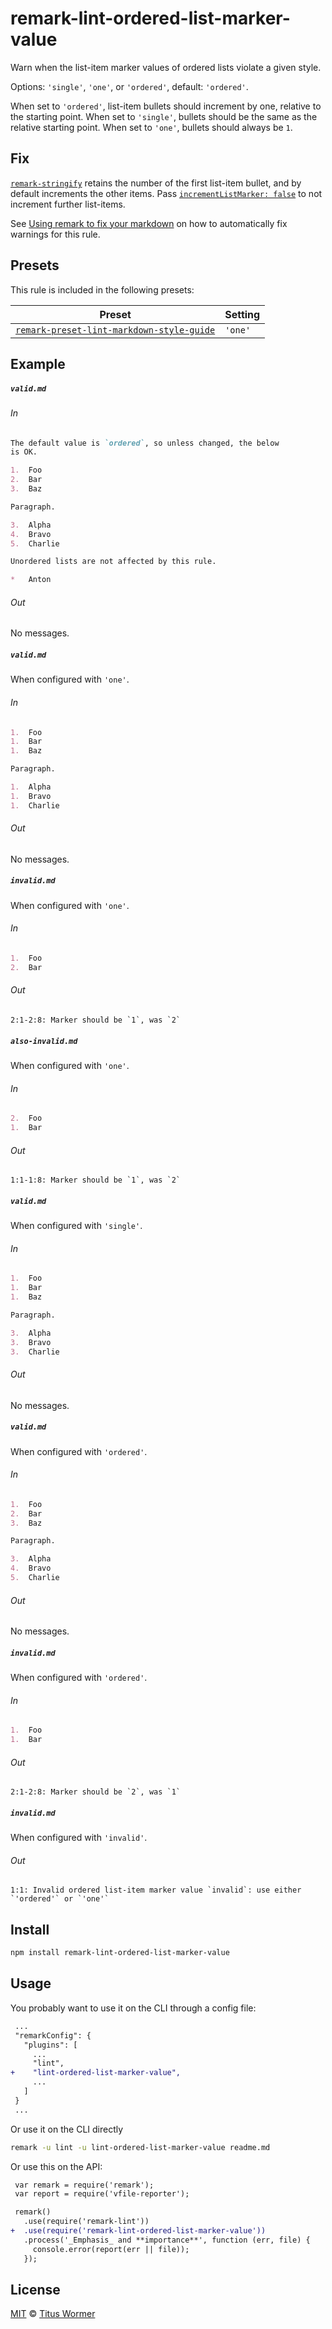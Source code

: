 <!--This file is generated-->

# remark-lint-ordered-list-marker-value

Warn when the list-item marker values of ordered lists violate a
given style.

Options: `'single'`, `'one'`, or `'ordered'`, default: `'ordered'`.

When set to `'ordered'`, list-item bullets should increment by one,
relative to the starting point.  When set to `'single'`, bullets should
be the same as the relative starting point.  When set to `'one'`, bullets
should always be `1`.

## Fix

[`remark-stringify`](https://github.com/remarkjs/remark/tree/master/packages/remark-stringify)
retains the number of the first list-item bullet, and by default
increments the other items. Pass
[`incrementListMarker: false`](https://github.com/remarkjs/remark/tree/master/packages/remark-stringify#optionsincrementlistmarker)
to not increment further list-items.

See [Using remark to fix your markdown](https://github.com/remarkjs/remark-lint#using-remark-to-fix-your-markdown)
on how to automatically fix warnings for this rule.

## Presets

This rule is included in the following presets:

| Preset | Setting |
| ------ | ------- |
| [`remark-preset-lint-markdown-style-guide`](https://github.com/remarkjs/remark-lint/tree/master/packages/remark-preset-lint-markdown-style-guide) | `'one'` |

## Example

##### `valid.md`

###### In

```markdown
The default value is `ordered`, so unless changed, the below
is OK.

1.  Foo
2.  Bar
3.  Baz

Paragraph.

3.  Alpha
4.  Bravo
5.  Charlie

Unordered lists are not affected by this rule.

*   Anton
```

###### Out

No messages.

##### `valid.md`

When configured with `'one'`.

###### In

```markdown
1.  Foo
1.  Bar
1.  Baz

Paragraph.

1.  Alpha
1.  Bravo
1.  Charlie
```

###### Out

No messages.

##### `invalid.md`

When configured with `'one'`.

###### In

```markdown
1.  Foo
2.  Bar
```

###### Out

```text
2:1-2:8: Marker should be `1`, was `2`
```

##### `also-invalid.md`

When configured with `'one'`.

###### In

```markdown
2.  Foo
1.  Bar
```

###### Out

```text
1:1-1:8: Marker should be `1`, was `2`
```

##### `valid.md`

When configured with `'single'`.

###### In

```markdown
1.  Foo
1.  Bar
1.  Baz

Paragraph.

3.  Alpha
3.  Bravo
3.  Charlie
```

###### Out

No messages.

##### `valid.md`

When configured with `'ordered'`.

###### In

```markdown
1.  Foo
2.  Bar
3.  Baz

Paragraph.

3.  Alpha
4.  Bravo
5.  Charlie
```

###### Out

No messages.

##### `invalid.md`

When configured with `'ordered'`.

###### In

```markdown
1.  Foo
1.  Bar
```

###### Out

```text
2:1-2:8: Marker should be `2`, was `1`
```

##### `invalid.md`

When configured with `'invalid'`.

###### Out

```text
1:1: Invalid ordered list-item marker value `invalid`: use either `'ordered'` or `'one'`
```

## Install

```sh
npm install remark-lint-ordered-list-marker-value
```

## Usage

You probably want to use it on the CLI through a config file:

```diff
 ...
 "remarkConfig": {
   "plugins": [
     ...
     "lint",
+    "lint-ordered-list-marker-value",
     ...
   ]
 }
 ...
```

Or use it on the CLI directly

```sh
remark -u lint -u lint-ordered-list-marker-value readme.md
```

Or use this on the API:

```diff
 var remark = require('remark');
 var report = require('vfile-reporter');

 remark()
   .use(require('remark-lint'))
+  .use(require('remark-lint-ordered-list-marker-value'))
   .process('_Emphasis_ and **importance**', function (err, file) {
     console.error(report(err || file));
   });
```

## License

[MIT](https://github.com/remarkjs/remark-lint/blob/master/LICENSE) © [Titus Wormer](http://wooorm.com)
